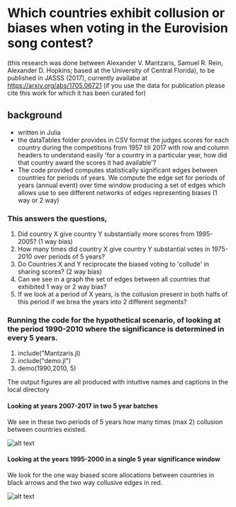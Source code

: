 # Which countries exhibit collusion or biases when voting in the Eurovision song contest?
(this research was done between Alexander V. Mantzaris, Samuel R. Rein, Alexander D. Hopkins; based at the University of Central Florida), to be published in JASSS (2017), currently availabe at https://arxiv.org/abs/1705.06721  (if you use the data for publication please cite this work for which it has been curated for)

## background 
* written in Julia
* the dataTables folder provides in CSV format the judges scores for each country during the competitions from 1957 till 2017 with row and column headers to understand easily 'for a country in a particular year, how did that country award the scores it had available'? 
* The code provided computes statistically significant edges between countries for periods of years. We compute the edge set for periods of years (annual event) over time window producing a set of edges which allows use to see different networks of edges representing biases (1 way or 2 way)

### This answers the questions, 
1. Did country X give country Y substantially more scores from 1995-2005? (1 way bias)
2. How many times did country X give country Y substantial votes in 1975-2010 over periods of 5 years?
3. Do Countries X and Y reciprocate the biased voting to 'collude' in sharing scores? (2 way bias)
4. Can we see in a graph the set of edges between all countries that exhibited 1 way or 2 way bias?
5. If we look at a period of X years, is the collusion present in both halfs of this period if we brea the years into 2 different segments?

### Running the code for the hypothetical scenario, of looking at the period 1990-2010 where the significance is determined in every 5 years.
1. include("Mantzaris.jl)
2. include("demo.jl")
3. demo(1990,2010, 5)

The output figures are all produced with intuitive names and captions in the local directory

#### Looking at years 2007-2017 in two 5 year batches
We see in these two periods of 5 years how many times (max 2) collusion between countries existed.

 ![alt text](https://raw.githubusercontent.com/mantzaris/eurovision/master/sampleFigs/networkTotalCollusion20072017windowSize5.png)

#### Looking at the years 1995-2000 in a single 5 year significance window
We look for the one way biased score allocations between countries in black arrows and the two way collusive edges in red.

 ![alt text](https://raw.githubusercontent.com/mantzaris/eurovision/master/sampleFigs/network19952000.png)






